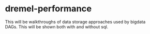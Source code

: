 # dremel-performance
This will be walkthroughs of data storage approaches used by bigdata DAGs. This will be shown both with and without sql.
